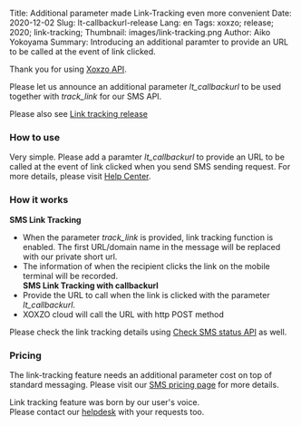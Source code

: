 Title: Additional parameter made Link-Tracking even more convenient
Date: 2020-12-02
Slug: lt-callbackurl-release
Lang: en
Tags: xoxzo; release; 2020; link-tracking;
Thumbnail: images/link-tracking.png
Author: Aiko Yokoyama
Summary: Introducing an additional paramter to provide an URL to be called at the event of link clicked.


Thank you for using [Xoxzo API](https://www.xoxzo.com/).

Please let us announce an additional parameter _lt_callbackurl_ to be used together with _track_link_ for our SMS API.


Please also see [Link tracking release](https://blog.xoxzo.com/en/2020/10/15/link-tracking-release/)


### How to use
Very simple. Please add a paramter _lt_callbackurl_ to provide an URL to be called at the event of link clicked when you send SMS sending request.
For more details, please visit [Help Center](https://help.xoxzo.com/en/xoxzo-cloud-telephony/articles/what-is-link-tracking/).

### How it works
**SMS Link Tracking**
- When the parameter _track_link_ is provided, link tracking function is enabled. 
The first URL/domain name in the message will be replaced with our private short url. <br> 
- The information of when the recipient clicks the link on the mobile terminal will be recorded. <br>
**SMS Link Tracking with callbackurl**
- Provide the URL to call when the link is clicked with the parameter _lt_callbackurl_. <br>
- XOXZO cloud will call the URL with http POST method<br>

Please check the link tracking details using [Check SMS status API](https://docs.xoxzo.com/en/sms.html#check-sms-status-api) as well.

### Pricing
The link-tracking feature needs an additional parameter cost on top of standard messaging.
Please visit our [SMS pricing page](https://www.xoxzo.com/en/about/pricing/#send-sms) for more details.

Link tracking feature was born by our user's voice.<br>
Please contact our [helpdesk](mailto:help@xoxzo.com) with your requests too.

